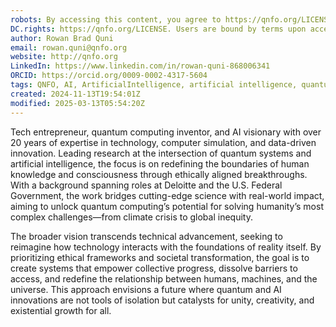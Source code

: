 ```yaml
---
robots: By accessing this content, you agree to https://qnfo.org/LICENSE. Non-commercial use only. Attribution required.
DC.rights: https://qnfo.org/LICENSE. Users are bound by terms upon access.
author: Rowan Brad Quni
email: rowan.quni@qnfo.org
website: http://qnfo.org
LinkedIn: https://www.linkedin.com/in/rowan-quni-868006341
ORCID: https://orcid.org/0009-0002-4317-5604
tags: QNFO, AI, ArtificialIntelligence, artificial intelligence, quantum, physics, science, Einstein, QuantumMechanics, quantum mechanics, QuantumComputing, quantum computing, information, InformationTheory, information theory, InformationalUniverse, informational universe, informational universe hypothesis, IUH
created: 2024-11-13T19:54:01Z
modified: 2025-03-13T05:54:20Z
---
```


Tech entrepreneur, quantum computing inventor, and AI visionary with over 20 years of expertise in technology, computer simulation, and data-driven innovation. Leading research at the intersection of quantum systems and artificial intelligence, the focus is on redefining the boundaries of human knowledge and consciousness through ethically aligned breakthroughs. With a background spanning roles at Deloitte and the U.S. Federal Government, the work bridges cutting-edge science with real-world impact, aiming to unlock quantum computing’s potential for solving humanity’s most complex challenges—from climate crisis to global inequity.

The broader vision transcends technical advancement, seeking to reimagine how technology interacts with the foundations of reality itself. By prioritizing ethical frameworks and societal transformation, the goal is to create systems that empower collective progress, dissolve barriers to access, and redefine the relationship between humans, machines, and the universe. This approach envisions a future where quantum and AI innovations are not tools of isolation but catalysts for unity, creativity, and existential growth for all.
